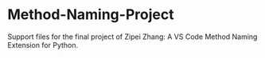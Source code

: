 # Method-Naming-Project
Support files for the final project of Zipei Zhang: A VS Code Method Naming Extension for Python.
